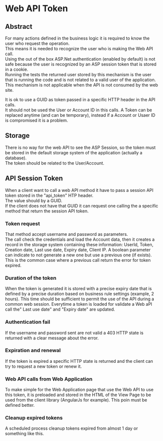 # Web API Token

## Abstract

For many actions defined in the business logic it is required to know the user who request the operation.  
This means it is needed to recognize the user who is making the Web API call.  
Using the out of the box ASP.Net authentication (enabled by default) is not safe because the user is recognized by an ASP session token that is stored in a cookie.  
Running the tests the returned user stored by this mechanism is the user that is running the code and is not related to a valid user of the application.  
This mechanism is not applicable when the API is not consumed by the web site.  

It is ok to use a GUID as token passed in a specific HTTP header in the API calls.  
It should not be used the User or Account ID in this calls. A Token can be replaced anytime (and can be temporary), 
instead if a Account or Usaer ID is compromised it is a problem.

## Storage

There is no way for the web API to see the ASP Session, 
so the token must be stored in the default storage system of the application (actually a database).  
The token should be related to the User/Account.

## API Session Token
When a client want to call a web API method it have to pass a session API token stored in the "api_token" HTP header.  
The value should by a GUID.  
If the client does not have that GUID it can request one calling the a specific method that return the session API token.  

### Token request
That method accept username and password as parameters.  
The call check the credentials and load the Account data, then it creates a record in the storage system containing these information:
UserId, Token, Creation date, Last use date, Expiry date, Client IP.
A boolean parameter can indicate to not generate a new one but use a previous one (if exists).
This is the common case where a previous call return the error for token expired.

### Duration of the token
When the token is generated it is stored with a precise expiry date that is defined by a precise duration based on business rule settings (example, 2 hours).
This time should be sufficient to permit the use of the API during a common web session.
Everytime a token is loaded for validate a Web aPI call the" Last use date" and "Expiry date" are updated.

### Authentication fail
If the username and password sent are not valid a 403 HTTP state is returned with a clear message about the error.

### Expiration and renewal
If the token is expired a specific HTTP state is returned and the client can try to request a new token or renew it.

### Web API calls from Web Application
To make simple for the Web Application page that use the Web API to use this token, it is preloaded and stored in the HTML of the View Page 
to be used from the client library (AngularJs for example).
This poin must be defined better.

### Cleanup expired tokens
A scheduled process cleanup tokens expired from almost 1 day or something like this.